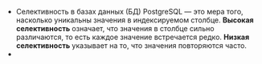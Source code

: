 
* Селективность в базах данных (БД) PostgreSQL — это мера того, насколько уникальны значения в индексируемом столбце. **Высокая селективность** означает, что значения в столбце сильно различаются, то есть каждое значение встречается редко. **Низкая селективность** указывает на то, что значения повторяются часто.
* 